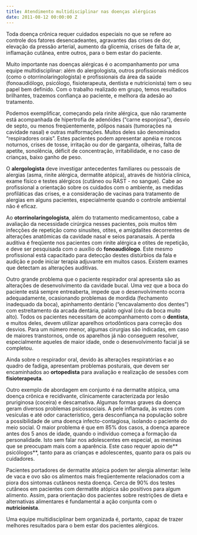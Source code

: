 ```yaml
---
title: Atendimento multidisciplinar nas doenças alérgicas
date: 2011-08-12 00:00:00 Z
---
```


Toda doença crônica requer cuidados especiais no que se refere ao controle dos fatores desencadeantes, agravantes das crises de dor, elevação da pressão arterial, aumento da glicemia, crises de falta de ar, inflamação cutânea, entre outros, para o bem estar do paciente.

Muito importante nas doenças alérgicas é o acompanhamento por uma equipe multidisciplinar: além do alergologista, outros profissionais médicos (como o otorrinolaringologista) e profissionais da área da saúde (fonoaudiólogo, psicólogo, fisioterapeuta, dentista e nutricionista) tem o seu papel bem definido. Com o trabalho realizado em grupo, temos resultados brilhantes, trazemos confiança ao paciente, e melhora da adesão ao tratamento.

Podemos exemplificar, começando pela rinite alérgica, que não raramente está acompanhada de hipertrofia de adenóides (“carne esponjosa”), desvio de septo, ou menos freqüentemente, pólipos nasais (tumorações na cavidade nasal) e outras malformações. Muitos deles são denominados “respiradores orais”. Estes pacientes podem apresentar apnéia e roncos noturnos, crises de tosse, irritação ou dor de garganta, olheiras, falta de apetite, sonolência, déficit de concentração, irritabilidade, e no caso de crianças, baixo ganho de peso.

O **alergologista** deve investigar antecedentes familiares ou pessoais de alergias (asma, rinite alérgica, dermatite atópica), através de história clínica, exame físico e testes alérgicos (cutâneo ou RAST - no sangue). Cabe ao profissional a orientação sobre os cuidados com o ambiente, as medidas profiláticas das crises, e a consideração de vacinas para tratamento de alergias em alguns pacientes, especialmente quando o controle ambiental não é eficaz.

Ao **otorrinolaringologista**, além do tratamento medicamentoso, cabe a avaliação da necessidade cirúrgica nesses pacientes, pois muitos têm infecções de repetição como sinusites, otites, e amigdalites decorrentes de alterações anatômicas da cavidade nasal e seios paranasais. A perda auditiva é freqüente nos pacientes com rinite alérgica e otites de repetição, e deve ser pesquisada com o auxílio do **fonoaudiólogo**. Este mesmo profissional está capacitado para detecção destes distúrbios da fala e audição e pode iniciar terapia adjuvante em muitos casos. Existem exames que detectam as alterações auditivas.

Outro grande problema que o paciente respirador oral apresenta são as alterações de desenvolvimento da cavidade bucal. Uma vez que a boca do paciente está sempre entreaberta, impede que o desenvolvimento ocorra adequadamente, ocasionando problemas de mordida (fechamento inadequado da boca), apinhamento dentário (“encavalamento dos dentes”) com estreitamento da arcada dentária, palato ogival (céu da boca muito alto). Todos os pacientes necessitam de acompanhamento com o **dentista**, e muitos deles, devem utilizar aparelhos ortodônticos para correção dos desvios. Para um número menor, algumas cirurgias são indicadas, em caso de maiores transtornos, onde os aparelhos já não conseguem resolver, especialmente aqueles de maior idade, onde o desenvolvimento facial já se completou.

Ainda sobre o respirador oral, devido às alterações respiratórias e ao quadro de fadiga, apresentam problemas posturais, que devem ser encaminhados ao **ortopedista** para avaliação e realização de sessões com **fisioterapeuta**.

Outro exemplo de abordagem em conjunto é na dermatite atópica, uma doença crônica e recidivante, clinicamente caracterizada por lesão pruriginosa (coceira) e descamativa. Algumas formas graves da doença geram diversos problemas psicossociais. A pele inflamada, às vezes com vesículas e até odor característico, gera desconfiança na população sobre a possibilidade de uma doença infecto-contagiosa, isolando o paciente do meio social. O maior problema é que em 85% dos casos, a doença aparece antes dos 5 anos de idade, quando o indivíduo começa a formação da personalidade. Isto sem falar nos adolescentes em especial, as meninas que se preocupam mais com a aparência. Este caso requer apoio de** psicólogos**, tanto para as crianças e adolescentes, quanto para os pais ou cuidadores.

Pacientes portadores de dermatite atópica podem ter alergia alimentar: leite de vaca e ovo são os alimentos mais freqüentemente relacionados com a piora dos sintomas cutâneos nesta doença. Cerca de 90% dos testes cutâneos em pacientes com dermatite atópica são positivos para algum alimento. Assim, para orientação dos pacientes sobre restrições de dieta e alternativas alimentares é fundamental a ação conjunta com o **nutricionista**.

Uma equipe multidisciplinar bem organizada é, portanto, capaz de trazer melhores resultados para o bem estar dos pacientes alérgicos.